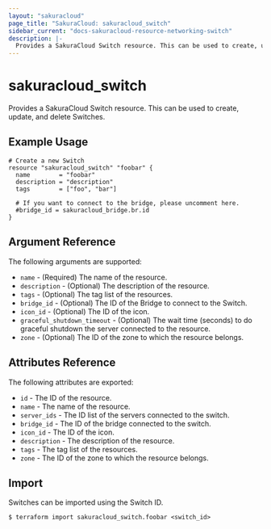 ```yaml
---
layout: "sakuracloud"
page_title: "SakuraCloud: sakuracloud_switch"
sidebar_current: "docs-sakuracloud-resource-networking-switch"
description: |-
  Provides a SakuraCloud Switch resource. This can be used to create, update, and delete Switches.
---
```


# sakuracloud\_switch

Provides a SakuraCloud Switch resource. This can be used to create, update, and delete Switches.

## Example Usage

```hcl
# Create a new Switch
resource "sakuracloud_switch" "foobar" {
  name        = "foobar"
  description = "description"
  tags        = ["foo", "bar"]

  # If you want to connect to the bridge, please uncomment here.
  #bridge_id = sakuracloud_bridge.br.id
}
```

## Argument Reference

The following arguments are supported:

* `name` - (Required) The name of the resource.
* `description` - (Optional) The description of the resource.
* `tags` - (Optional) The tag list of the resources.
* `bridge_id` - (Optional) The ID of the Bridge to connect to the Switch.
* `icon_id` - (Optional) The ID of the icon.
* `graceful_shutdown_timeout` - (Optional) The wait time (seconds) to do graceful shutdown the server connected to the resource.
* `zone` - (Optional) The ID of the zone to which the resource belongs.

## Attributes Reference

The following attributes are exported:

* `id` - The ID of the resource.
* `name` - The name of the resource.
* `server_ids` - The ID list of the servers connected to the switch.
* `bridge_id` - The ID of the bridge connected to the switch.
* `icon_id` - The ID of the icon.
* `description` - The description of the resource.
* `tags` - The tag list of the resources.
* `zone` - The ID of the zone to which the resource belongs.

## Import

Switches can be imported using the Switch ID.

```
$ terraform import sakuracloud_switch.foobar <switch_id>
```
